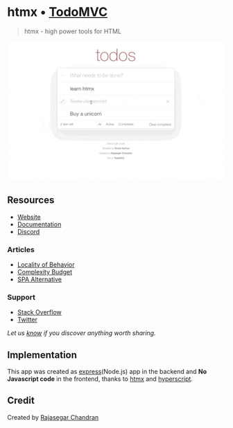 # htmx • [TodoMVC](http://todomvc.com)

> htmx - high power tools for HTML


![todomvc htmx demo gif](todomvc-htmx.gif)

## Resources

- [Website](https://htmx.org)
- [Documentation](https://htmx.org/docs)
- [Discord](https://htmx.org/discord)

### Articles

- [Locality of Behavior](https://htmx.org/essays/locality-of-behaviour)
- [Complexity Budget](https://htmx.org/essays/complexity-budget)
- [SPA Alternative](https://htmx.org/essays/spa-alternative)

### Support

- [Stack Overflow](http://stackoverflow.com/questions/tagged/htmx)
- [Twitter](http://twitter.com/htmx_org)

*Let us [know](https://github.com/tastejs/todomvc/issues) if you discover anything worth sharing.*


## Implementation

This app was created as [express](https://expressjs.com)(Node.js) app in the backend and 
**No Javascript code** in the frontend, thanks to [htmx](https://htmx.org) and [hyperscript](https://hyperscript.org).

## Credit

Created by [Rajasegar Chandran](https://twitter.com/rajasegar_c)
